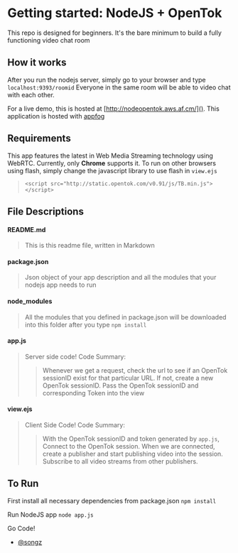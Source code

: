 # Getting started:  NodeJS + OpenTok
This repo is designed for beginners. It's the bare minimum to build a fully functioning video chat room

## How it works
After you run the nodejs server, simply go to your browser and type `localhost:9393/roomid` Everyone in the same room will be able to video chat with each other.

For a live demo, this is hosted at [http://nodeopentok.aws.af.cm/]().  This application is hosted with [appfog](https://www.appfog.com/)

## Requirements
This app features the latest in Web Media Streaming technology using WebRTC. Currently, only **Chrome** supports it. To run on other browsers using flash, simply change the javascript library to use flash in `view.ejs`
> `<script src="http://static.opentok.com/v0.91/js/TB.min.js"></script>`

## File Descriptions
#### README.md
> This is this readme file, written in Markdown

#### package.json 
> Json object of your app description and all the modules that your nodejs app needs to run

#### node_modules
> All the modules that you defined in package.json will be downloaded into this folder after you type `npm install`

#### app.js
> Server side code! Code Summary:
> > Whenever we get a request, check the url to see if an OpenTok sessionID exist for that particular URL. If not, create a new OpenTok sessionID. Pass the OpenTok sessionID and corresponding Token into the view

#### view.ejs
> Client Side Code! Code Summary:
>> With the OpenTok sessionID and token generated by `app.js`, Connect to the OpenTok session. When we are connected, create a publisher and start publishing video into the session. Subscribe to all video streams from other publishers. 

## To Run
First install all necessary dependencies from package.json `npm install`

Run NodeJS app `node app.js`

Go Code!
- [@songz](http://twitter.com/songz)
